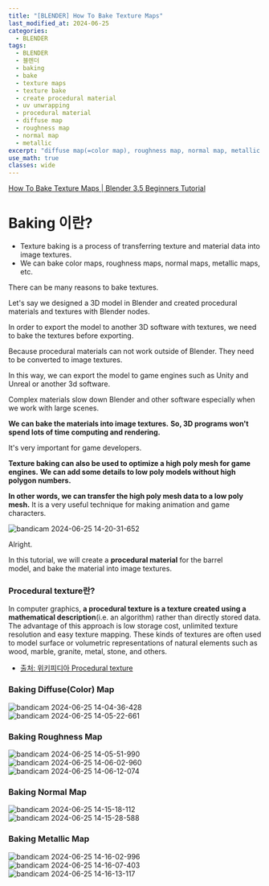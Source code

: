 ```yaml
---
title: "[BLENDER] How To Bake Texture Maps"
last_modified_at: 2024-06-25
categories:
  - BLENDER
tags:
  - BLENDER
  - 블렌더
  - baking
  - bake
  - texture maps
  - texture bake
  - create procedural material
  - uv unwrapping
  - procedural material
  - diffuse map
  - roughness map
  - normal map
  - metallic
excerpt: "diffuse map(=color map), roughness map, normal map, metallic map을 baking 해봅시다."
use_math: true
classes: wide
---
```


[How To Bake Texture Maps | Blender 3.5 Beginners Tutorial](https://www.youtube.com/watch?v=zFLxWRfs4Ak)

# Baking 이란?

- Texture baking is a process of transferring texture and material data into image textures.
- We can bake color maps, roughness maps, normal maps, metallic maps, etc.

There can be many reasons to bake textures.

Let's say we designed a 3D model in Blender and created procedural materials and textures with Blender nodes.

In order to export the model to another 3D software with textures, we need to bake the textures before exporting.

Because procedural materials can not work outside of Blender. They need to be converted to image textures.

In this way, we can export the model to game engines such as Unity and Unreal or another 3d software.

Complex materials slow down Blender and other software especially when we work with large scenes.

**We can bake the materials into image textures.** **So, 3D programs won't spend lots of time computing and rendering.**

It's very important for game developers.

**Texture baking can also be used to optimize a high poly mesh for game engines.** **We can add some details to low poly models without high polygon numbers.**

**In other words, we can transfer the high poly mesh data to a low poly mesh.** It is a very useful technique for making animation and game characters.

![bandicam 2024-06-25 14-20-31-652](https://github.com/sandokim/sandokim.github.io/assets/74639652/e698c7ad-a89a-46ba-80cd-d4ea2fb6056e)

Alright.

In this tutorial, we will create a **procedural material** for the barrel model, and bake the material into image textures.

### Procedural texture란?

In computer graphics, **a procedural texture is a texture created using a mathematical description**(i.e. an algorithm) rather than directly stored data. The advantage of this approach is low storage cost, unlimited texture resolution and easy texture mapping. These kinds of textures are often used to model surface or volumetric representations of natural elements such as wood, marble, granite, metal, stone, and others.

- [출처: 위키피디아 Procedural texture](https://en.wikipedia.org/wiki/Procedural_texture)

### Baking Diffuse(Color) Map

![bandicam 2024-06-25 14-04-36-428](https://github.com/sandokim/sandokim.github.io/assets/74639652/8bfd16a9-fe75-48f2-8f24-c85cd45abf5c)
![bandicam 2024-06-25 14-05-22-661](https://github.com/sandokim/sandokim.github.io/assets/74639652/b3070ef9-5d1d-4908-9218-411b1ba1bdc3)

### Baking Roughness Map

![bandicam 2024-06-25 14-05-51-990](https://github.com/sandokim/sandokim.github.io/assets/74639652/7a3cc8f8-84b6-4059-a88b-eb3177053cc5)
![bandicam 2024-06-25 14-06-02-960](https://github.com/sandokim/sandokim.github.io/assets/74639652/b949b124-bb4d-4705-9fc7-76321a862979)
![bandicam 2024-06-25 14-06-12-074](https://github.com/sandokim/sandokim.github.io/assets/74639652/f92d84fc-fa5f-4414-aab3-ac46c0e33deb)

### Baking Normal Map

![bandicam 2024-06-25 14-15-18-112](https://github.com/sandokim/sandokim.github.io/assets/74639652/7f0492c5-ed0d-42a0-9983-a619e4ea9ea6)
![bandicam 2024-06-25 14-15-28-588](https://github.com/sandokim/sandokim.github.io/assets/74639652/bde39648-02e8-43c4-97c1-4b3cadc25be1)

### Baking Metallic Map
![bandicam 2024-06-25 14-16-02-996](https://github.com/sandokim/sandokim.github.io/assets/74639652/80177d23-8562-439d-82f3-fba7be51c7d8)
![bandicam 2024-06-25 14-16-07-403](https://github.com/sandokim/sandokim.github.io/assets/74639652/3455eabf-5a5b-4b27-816e-691f6f22fb58)
![bandicam 2024-06-25 14-16-13-117](https://github.com/sandokim/sandokim.github.io/assets/74639652/716885a0-f209-454d-9c51-6aa6b6014171)










